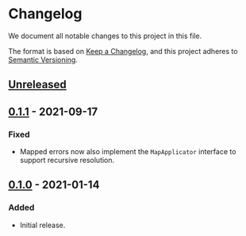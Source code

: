# Changelog

We document all notable changes to this project in this file.

The format is based on [Keep a Changelog](https://keepachangelog.com/en/1.0.0/), and this project adheres to [Semantic Versioning](https://semver.org/spec/v2.0.0.html).

## [Unreleased]

## [0.1.1] - 2021-09-17

### Fixed

* Mapped errors now also implement the `MapApplicator` interface to support
  recursive resolution.

## [0.1.0] - 2021-01-14

### Added

* Initial release.

[Unreleased]: https://github.com/puppetlabs/leg/compare/errmap/v0.1.1...HEAD
[0.1.1]: https://github.com/puppetlabs/leg/compare/errmap/v0.1.0...v0.1.1
[0.1.0]: https://github.com/puppetlabs/leg/compare/ee413eca2bb98b87ebd4c0d68d1ba1f49093d6b7...errmap/v0.1.0
